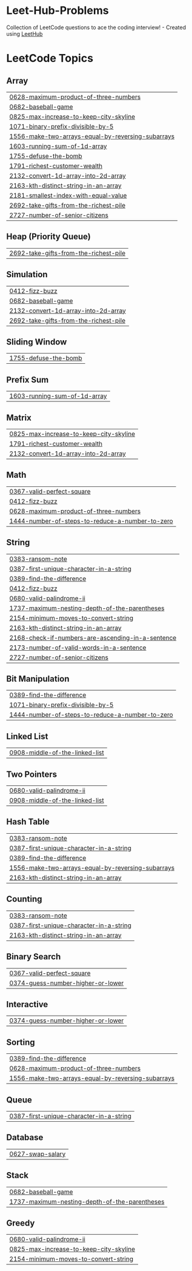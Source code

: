 # Leet-Hub-Problems
Collection of LeetCode questions to ace the coding interview! - Created using [LeetHub](https://github.com/QasimWani/LeetHub)

<!---LeetCode Topics Start-->
# LeetCode Topics
## Array
|  |
| ------- |
| [0628-maximum-product-of-three-numbers](https://github.com/ahmed00Reda/Leet-Hub-Problems/tree/master/0628-maximum-product-of-three-numbers) |
| [0682-baseball-game](https://github.com/ahmed00Reda/Leet-Hub-Problems/tree/master/0682-baseball-game) |
| [0825-max-increase-to-keep-city-skyline](https://github.com/ahmed00Reda/Leet-Hub-Problems/tree/master/0825-max-increase-to-keep-city-skyline) |
| [1071-binary-prefix-divisible-by-5](https://github.com/ahmed00Reda/Leet-Hub-Problems/tree/master/1071-binary-prefix-divisible-by-5) |
| [1556-make-two-arrays-equal-by-reversing-subarrays](https://github.com/ahmed00Reda/Leet-Hub-Problems/tree/master/1556-make-two-arrays-equal-by-reversing-subarrays) |
| [1603-running-sum-of-1d-array](https://github.com/ahmed00Reda/Leet-Hub-Problems/tree/master/1603-running-sum-of-1d-array) |
| [1755-defuse-the-bomb](https://github.com/ahmed00Reda/Leet-Hub-Problems/tree/master/1755-defuse-the-bomb) |
| [1791-richest-customer-wealth](https://github.com/ahmed00Reda/Leet-Hub-Problems/tree/master/1791-richest-customer-wealth) |
| [2132-convert-1d-array-into-2d-array](https://github.com/ahmed00Reda/Leet-Hub-Problems/tree/master/2132-convert-1d-array-into-2d-array) |
| [2163-kth-distinct-string-in-an-array](https://github.com/ahmed00Reda/Leet-Hub-Problems/tree/master/2163-kth-distinct-string-in-an-array) |
| [2181-smallest-index-with-equal-value](https://github.com/ahmed00Reda/Leet-Hub-Problems/tree/master/2181-smallest-index-with-equal-value) |
| [2692-take-gifts-from-the-richest-pile](https://github.com/ahmed00Reda/Leet-Hub-Problems/tree/master/2692-take-gifts-from-the-richest-pile) |
| [2727-number-of-senior-citizens](https://github.com/ahmed00Reda/Leet-Hub-Problems/tree/master/2727-number-of-senior-citizens) |
## Heap (Priority Queue)
|  |
| ------- |
| [2692-take-gifts-from-the-richest-pile](https://github.com/ahmed00Reda/Leet-Hub-Problems/tree/master/2692-take-gifts-from-the-richest-pile) |
## Simulation
|  |
| ------- |
| [0412-fizz-buzz](https://github.com/ahmed00Reda/Leet-Hub-Problems/tree/master/0412-fizz-buzz) |
| [0682-baseball-game](https://github.com/ahmed00Reda/Leet-Hub-Problems/tree/master/0682-baseball-game) |
| [2132-convert-1d-array-into-2d-array](https://github.com/ahmed00Reda/Leet-Hub-Problems/tree/master/2132-convert-1d-array-into-2d-array) |
| [2692-take-gifts-from-the-richest-pile](https://github.com/ahmed00Reda/Leet-Hub-Problems/tree/master/2692-take-gifts-from-the-richest-pile) |
## Sliding Window
|  |
| ------- |
| [1755-defuse-the-bomb](https://github.com/ahmed00Reda/Leet-Hub-Problems/tree/master/1755-defuse-the-bomb) |
## Prefix Sum
|  |
| ------- |
| [1603-running-sum-of-1d-array](https://github.com/ahmed00Reda/Leet-Hub-Problems/tree/master/1603-running-sum-of-1d-array) |
## Matrix
|  |
| ------- |
| [0825-max-increase-to-keep-city-skyline](https://github.com/ahmed00Reda/Leet-Hub-Problems/tree/master/0825-max-increase-to-keep-city-skyline) |
| [1791-richest-customer-wealth](https://github.com/ahmed00Reda/Leet-Hub-Problems/tree/master/1791-richest-customer-wealth) |
| [2132-convert-1d-array-into-2d-array](https://github.com/ahmed00Reda/Leet-Hub-Problems/tree/master/2132-convert-1d-array-into-2d-array) |
## Math
|  |
| ------- |
| [0367-valid-perfect-square](https://github.com/ahmed00Reda/Leet-Hub-Problems/tree/master/0367-valid-perfect-square) |
| [0412-fizz-buzz](https://github.com/ahmed00Reda/Leet-Hub-Problems/tree/master/0412-fizz-buzz) |
| [0628-maximum-product-of-three-numbers](https://github.com/ahmed00Reda/Leet-Hub-Problems/tree/master/0628-maximum-product-of-three-numbers) |
| [1444-number-of-steps-to-reduce-a-number-to-zero](https://github.com/ahmed00Reda/Leet-Hub-Problems/tree/master/1444-number-of-steps-to-reduce-a-number-to-zero) |
## String
|  |
| ------- |
| [0383-ransom-note](https://github.com/ahmed00Reda/Leet-Hub-Problems/tree/master/0383-ransom-note) |
| [0387-first-unique-character-in-a-string](https://github.com/ahmed00Reda/Leet-Hub-Problems/tree/master/0387-first-unique-character-in-a-string) |
| [0389-find-the-difference](https://github.com/ahmed00Reda/Leet-Hub-Problems/tree/master/0389-find-the-difference) |
| [0412-fizz-buzz](https://github.com/ahmed00Reda/Leet-Hub-Problems/tree/master/0412-fizz-buzz) |
| [0680-valid-palindrome-ii](https://github.com/ahmed00Reda/Leet-Hub-Problems/tree/master/0680-valid-palindrome-ii) |
| [1737-maximum-nesting-depth-of-the-parentheses](https://github.com/ahmed00Reda/Leet-Hub-Problems/tree/master/1737-maximum-nesting-depth-of-the-parentheses) |
| [2154-minimum-moves-to-convert-string](https://github.com/ahmed00Reda/Leet-Hub-Problems/tree/master/2154-minimum-moves-to-convert-string) |
| [2163-kth-distinct-string-in-an-array](https://github.com/ahmed00Reda/Leet-Hub-Problems/tree/master/2163-kth-distinct-string-in-an-array) |
| [2168-check-if-numbers-are-ascending-in-a-sentence](https://github.com/ahmed00Reda/Leet-Hub-Problems/tree/master/2168-check-if-numbers-are-ascending-in-a-sentence) |
| [2173-number-of-valid-words-in-a-sentence](https://github.com/ahmed00Reda/Leet-Hub-Problems/tree/master/2173-number-of-valid-words-in-a-sentence) |
| [2727-number-of-senior-citizens](https://github.com/ahmed00Reda/Leet-Hub-Problems/tree/master/2727-number-of-senior-citizens) |
## Bit Manipulation
|  |
| ------- |
| [0389-find-the-difference](https://github.com/ahmed00Reda/Leet-Hub-Problems/tree/master/0389-find-the-difference) |
| [1071-binary-prefix-divisible-by-5](https://github.com/ahmed00Reda/Leet-Hub-Problems/tree/master/1071-binary-prefix-divisible-by-5) |
| [1444-number-of-steps-to-reduce-a-number-to-zero](https://github.com/ahmed00Reda/Leet-Hub-Problems/tree/master/1444-number-of-steps-to-reduce-a-number-to-zero) |
## Linked List
|  |
| ------- |
| [0908-middle-of-the-linked-list](https://github.com/ahmed00Reda/Leet-Hub-Problems/tree/master/0908-middle-of-the-linked-list) |
## Two Pointers
|  |
| ------- |
| [0680-valid-palindrome-ii](https://github.com/ahmed00Reda/Leet-Hub-Problems/tree/master/0680-valid-palindrome-ii) |
| [0908-middle-of-the-linked-list](https://github.com/ahmed00Reda/Leet-Hub-Problems/tree/master/0908-middle-of-the-linked-list) |
## Hash Table
|  |
| ------- |
| [0383-ransom-note](https://github.com/ahmed00Reda/Leet-Hub-Problems/tree/master/0383-ransom-note) |
| [0387-first-unique-character-in-a-string](https://github.com/ahmed00Reda/Leet-Hub-Problems/tree/master/0387-first-unique-character-in-a-string) |
| [0389-find-the-difference](https://github.com/ahmed00Reda/Leet-Hub-Problems/tree/master/0389-find-the-difference) |
| [1556-make-two-arrays-equal-by-reversing-subarrays](https://github.com/ahmed00Reda/Leet-Hub-Problems/tree/master/1556-make-two-arrays-equal-by-reversing-subarrays) |
| [2163-kth-distinct-string-in-an-array](https://github.com/ahmed00Reda/Leet-Hub-Problems/tree/master/2163-kth-distinct-string-in-an-array) |
## Counting
|  |
| ------- |
| [0383-ransom-note](https://github.com/ahmed00Reda/Leet-Hub-Problems/tree/master/0383-ransom-note) |
| [0387-first-unique-character-in-a-string](https://github.com/ahmed00Reda/Leet-Hub-Problems/tree/master/0387-first-unique-character-in-a-string) |
| [2163-kth-distinct-string-in-an-array](https://github.com/ahmed00Reda/Leet-Hub-Problems/tree/master/2163-kth-distinct-string-in-an-array) |
## Binary Search
|  |
| ------- |
| [0367-valid-perfect-square](https://github.com/ahmed00Reda/Leet-Hub-Problems/tree/master/0367-valid-perfect-square) |
| [0374-guess-number-higher-or-lower](https://github.com/ahmed00Reda/Leet-Hub-Problems/tree/master/0374-guess-number-higher-or-lower) |
## Interactive
|  |
| ------- |
| [0374-guess-number-higher-or-lower](https://github.com/ahmed00Reda/Leet-Hub-Problems/tree/master/0374-guess-number-higher-or-lower) |
## Sorting
|  |
| ------- |
| [0389-find-the-difference](https://github.com/ahmed00Reda/Leet-Hub-Problems/tree/master/0389-find-the-difference) |
| [0628-maximum-product-of-three-numbers](https://github.com/ahmed00Reda/Leet-Hub-Problems/tree/master/0628-maximum-product-of-three-numbers) |
| [1556-make-two-arrays-equal-by-reversing-subarrays](https://github.com/ahmed00Reda/Leet-Hub-Problems/tree/master/1556-make-two-arrays-equal-by-reversing-subarrays) |
## Queue
|  |
| ------- |
| [0387-first-unique-character-in-a-string](https://github.com/ahmed00Reda/Leet-Hub-Problems/tree/master/0387-first-unique-character-in-a-string) |
## Database
|  |
| ------- |
| [0627-swap-salary](https://github.com/ahmed00Reda/Leet-Hub-Problems/tree/master/0627-swap-salary) |
## Stack
|  |
| ------- |
| [0682-baseball-game](https://github.com/ahmed00Reda/Leet-Hub-Problems/tree/master/0682-baseball-game) |
| [1737-maximum-nesting-depth-of-the-parentheses](https://github.com/ahmed00Reda/Leet-Hub-Problems/tree/master/1737-maximum-nesting-depth-of-the-parentheses) |
## Greedy
|  |
| ------- |
| [0680-valid-palindrome-ii](https://github.com/ahmed00Reda/Leet-Hub-Problems/tree/master/0680-valid-palindrome-ii) |
| [0825-max-increase-to-keep-city-skyline](https://github.com/ahmed00Reda/Leet-Hub-Problems/tree/master/0825-max-increase-to-keep-city-skyline) |
| [2154-minimum-moves-to-convert-string](https://github.com/ahmed00Reda/Leet-Hub-Problems/tree/master/2154-minimum-moves-to-convert-string) |
<!---LeetCode Topics End-->
